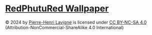 # [RedPhutuRed Wallpaper](https://github.com/peter-power-594/RedPhutuRed) 
© 2024 by [Pierre-Henri Lavigne](https://red.phutu.red/) is licensed under [CC BY-NC-SA 4.0](http://creativecommons.org/licenses/by-nc-sa/4.0/?ref=chooser-v1)
(Attribution-NonCommercial-ShareAlike 4.0 International)